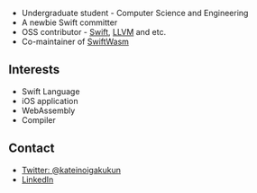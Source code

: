 
- Undergraduate student - Computer Science and Engineering
- A newbie Swift committer
- OSS contributor - [Swift](https://github.com/apple/swift), [LLVM](http://llvm.org/) and etc.
- Co-maintainer of [SwiftWasm](http://github.com/swiftwasm/)


## Interests

- Swift Language
- iOS application
- WebAssembly
- Compiler


## Contact

- [Twitter: @kateinoigakukun](http://twitter.com/kateinoigakukun)
- [LinkedIn](https://www.linkedin.com/in/kateinoigakukun)

<!--
**kateinoigakukun/kateinoigakukun** is a ✨ _special_ ✨ repository because its `README.md` (this file) appears on your GitHub profile.

Here are some ideas to get you started:

- 🔭 I’m currently working on ...
- 🌱 I’m currently learning ...
- 👯 I’m looking to collaborate on ...
- 🤔 I’m looking for help with ...
- 💬 Ask me about ...
- 📫 How to reach me: ...
- 😄 Pronouns: ...
- ⚡ Fun fact: ...
-->

